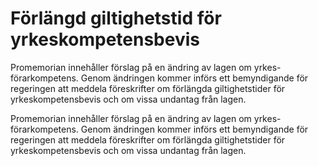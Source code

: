 # Förlängd giltighetstid för yrkeskompetensbevis

Promemorian innehåller förslag på en ändring av lagen om yrkes-förarkompetens. Genom ändringen kommer införs ett bemyndigande för regeringen att meddela föreskrifter om förlängda giltighetstider för yrkeskompetensbevis och om vissa undantag från lagen.

Promemorian innehåller förslag på en ändring av lagen om yrkes-förarkompetens. Genom ändringen kommer införs ett bemyndigande för regeringen att meddela föreskrifter om förlängda giltighetstider för yrkeskompetensbevis och om vissa undantag från lagen.
